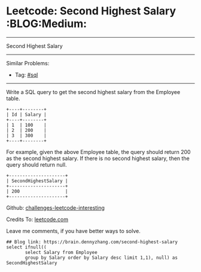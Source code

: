 # Leetcode: Second Highest Salary     :BLOG:Medium:


---

Second Highest Salary  

---

Similar Problems:  
-   Tag: [#sql](https://brain.dennyzhang.com/tag/sql)

---

Write a SQL query to get the second highest salary from the Employee table.  

    +----+--------+
    | Id | Salary |
    +----+--------+
    | 1  | 100    |
    | 2  | 200    |
    | 3  | 300    |
    +----+--------+

For example, given the above Employee table, the query should return 200 as the second highest salary. If there is no second highest salary, then the query should return null.  

    +---------------------+
    | SecondHighestSalary |
    +---------------------+
    | 200                 |
    +---------------------+

Github: [challenges-leetcode-interesting](https://github.com/DennyZhang/challenges-leetcode-interesting/tree/master/second-highest-salary)  

Credits To: [leetcode.com](https://leetcode.com/problems/second-highest-salary/description/)  

Leave me comments, if you have better ways to solve.  

    ## Blog link: https://brain.dennyzhang.com/second-highest-salary
    select ifnull((
           select Salary from Employee
           group by Salary order by Salary desc limit 1,1), null) as SecondHighestSalary